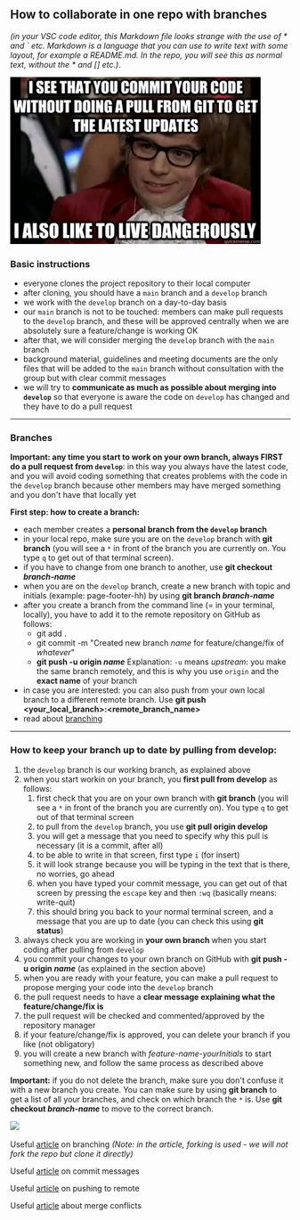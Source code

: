 ## How to collaborate in one repo with branches

*(in your VSC code editor, this Markdown file looks strange with the use of * and ` etc. Markdown is a language that you can use to write text with some layout, for example a README.md. In the repo, you will see this as normal text, without the * and [] etc.)*.
  

<img src="/background/github_meme.jpg" width="450"  />


### Basic instructions
* everyone clones the project repository to their local computer
* after cloning, you should have a `main` branch and a `develop` branch
* we work with the `develop` branch on a day-to-day basis
* our `main` branch is not to be touched: members can make pull requests to the `develop` branch, and these will be approved centrally when we are absolutely sure a feature/change is working OK
* after that, we will consider merging the `develop` branch with the `main` branch
* background material, guidelines and meeting documents are the only files that will be added to the `main` branch without consultation with the group but with clear commit messages
* we will try to **communicate as much as possible about merging into `develop`** so that everyone is aware the code on `develop` has changed and they have to do a pull request

---

### Branches

**Important: any time you start to work on your own branch, always FIRST do a pull request from `develop`**: in this way you always have the latest code, and you will avoid coding something that creates problems with the code in the `develop` branch because other members may have merged something and you don't have that locally yet  

**First step: how to create a branch:**  
* each member creates a **personal branch from the `develop` branch**
* in your local repo, make sure you are on the `develop` branch with **git branch** (you will see a `*` in front of the branch you are currently on. You type `q` to get out of that terminal screen).
* if you have to change from one branch to another, use **git checkout *branch-name***
* when you are on the `develop` branch, create a new branch with topic and initials (example: page-footer-hh) by using **git branch *branch-name***
* after you create a branch from the command line (= in your terminal, locally), you have to add it to the remote repository on GitHub as follows:
  * git add .
  * git commit -m "Created new branch *name* for feature/change/fix of *whatever*"
  * **git push -u origin *name*** Explanation: `-u` means *upstream*: you make the same branch remotely, and this is why you use `origin` and the **exact name** of your branch
* in case you are interested: you can also push from your own local branch to a different remote branch. Use **git push <remote> <your_local_branch>:<remote_branch_name>**
* read about [branching](https://stackoverflow.blog/2021/04/05/a-look-under-the-hood-how-branches-work-in-git/?utm_source=Iterable&utm_medium=email&utm_campaign=the_overflow_newsletter)

---

### How to keep your branch up to date by pulling from develop:
1. the `develop` branch is our working branch, as explained above
2. when you start workin on your branch, you **first pull from develop** as follows:
   1. first check that you are on your own branch with **git branch** (you will see a `*` in front of the branch you are currently on). You type `q` to get out of that terminal screen
   2. to pull from the `develop` branch, you use **git pull origin develop**
   3. you will get a message that you need to specify why this pull is necessary (it is a commit, after all)
   4. to be able to write in that screen, first type `i` (for insert)  
   5. it will look strange because you will be typing in the text that is there, no worries, go ahead  
   6. when you have typed your commit message, you can get out of that screen by pressing the `escape` key and then `:wq` (basically means: write-quit)
   7. this should bring you back to your normal terminal screen, and a message that you are up to date (you can check this using **git status**)  
3. always check you are working in **your own branch** when you start coding after pulling from `develop`
4. you commit your changes to your own branch on GitHub with **git push -u origin *name*** (as explained in the section above)
5. when you are ready with your feature, you can make a pull request to propose merging your code into the `develop` branch
6. the pull request needs to have a **clear message explaining what the feature/change/fix is**
7. the pull request will be checked and commented/approved by the repository manager
8. if your feature/change/fix is approved, you can delete your branch if you like (not obligatory)
9. you will create a new branch with *feature-name-yourInitials* to start something new, and follow the same process as described above  

**Important:** if you do not delete the branch, make sure you don't confuse it with a new branch you create. You can make sure by using **git branch** to get a list of all your branches, and check on which branch the `*` is. Use **git checkout *branch-name*** to move to the correct branch.

<img src="/backgroun/gitPush.jpg" width="450" />

Useful [article](https://faun.pub/collaborating-on-github-22fd5886fce) on branching *(Note: in the article, forking is used - we will not fork the repo but clone it directly)*

Useful [article](https://www.freecodecamp.org/news/writing-good-commit-messages-a-practical-guide/) on commit messages

Useful [article](https://devconnected.com/how-to-push-git-branch-to-remote/) on pushing to remote

Useful [article](https://www.geeksforgeeks.org/merge-conflicts-and-how-to-handle-them/) about merge conflicts
